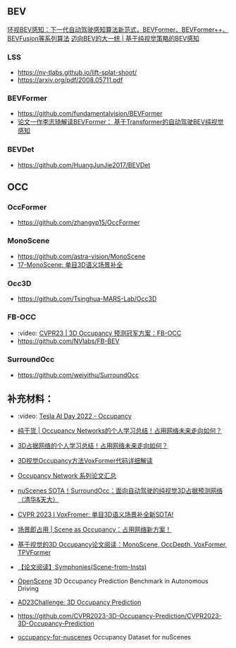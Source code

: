 <!--
 * @Author: Charmve yidazhang1@gmail.com
 * @Date: 2023-09-23 14:07:39
 * @LastEditors: Charmve yidazhang1@gmail.com
 * @LastEditTime: 2023-09-23 14:50:35
 * @FilePath: /OccNet-Course/Chapter08-Appendix/Note.md
 * @Version: 1.0.1
 * @Blogs: charmve.blog.csdn.net
 * @GitHub: https://github.com/Charmve
 * @Description: 
 * 
 * Copyright (c) 2023 by Charmve, All Rights Reserved. 
 * Licensed under the MIT License.
-->

## BEV

[环视BEV感知：下一代自动驾驶感知算法新范式，BEVFormer、BEVFormer++、BEVFusion等系列算法](https://www.bilibili.com/video/BV1A34y1W7Lu/?p=17&spm_id_from=pageDriver&vd_source=57394ba751fad8e6886be567cccfa5bb)
[迈向BEV的大一统 | 基于纯视觉策略的BEV感知](https://mp.weixin.qq.com/s/43sQJtblSOILLWBr46oMVw)

### LSS

- https://nv-tlabs.github.io/lift-splat-shoot/
- https://arxiv.org/pdf/2008.05711.pdf

### BEVFormer

- https://github.com/fundamentalvision/BEVFormer
- [论文一作李志琦解读BEVFormer： 基于Transformer的自动驾驶BEV纯视觉感知](https://www.bilibili.com/video/BV1PF411c78z/?spm_id_from=333.788&vd_source=57394ba751fad8e6886be567cccfa5bb)

### BEVDet

- https://github.com/HuangJunJie2017/BEVDet

## OCC

### OccFormer
- https://github.com/zhangyp15/OccFormer

### MonoScene
- https://github.com/astra-vision/MonoScene
- [17-MonoScene: 单目3D语义场景补全](https://zhuanlan.zhihu.com/p/495846985)

### Occ3D

- https://github.com/Tsinghua-MARS-Lab/Occ3D

### FB-OCC

- :video: [CVPR23 | 3D Occupancy 预测冠军方案：FB-OCC](https://www.bilibili.com/video/BV1PX4y1e7zz)
- https://github.com/NVlabs/FB-BEV

### SurroundOcc

- https://github.com/weiyithu/SurroundOcc

## 补充材料：

- :video: [Tesla AI Day 2022 - Occupancy](https://www.youtube.com/watch?v=ODSJsviD_SU&t=4403s)

- [纯干货 | Occupancy Networks的个人学习总结！占用网络未来走向如何？](https://zhuanlan.zhihu.com/p/641297186)
- [3D占据网络的个人学习总结！占用网络未来走向如何？](https://zhuanlan.zhihu.com/p/641833148)
- [3D视觉Occupancy方法VoxFormer代码详细解读](https://zhuanlan.zhihu.com/p/637916539)
- [Occupancy Network 系列论文汇总](https://zhuanlan.zhihu.com/p/620907153)
- [nuScenes SOTA！SurroundOcc：面向自动驾驶的纯视觉3D占据预测网络（清华&天大）](https://zhuanlan.zhihu.com/p/617585239)
- [CVPR 2023 I VoxFromer: 单目3D语义场景补全新SOTA!](https://zhuanlan.zhihu.com/p/611139398)
- [场景即占用 | Scene as Occupancy：占用网络新方案！](https://blog.csdn.net/CV_Autobot/article/details/131238560)
- [基于视觉的3D Occupancy论文阅读：MonoScene, OccDepth, VoxFormer, TPVFormer](https://zhuanlan.zhihu.com/p/613162521)
- [【论文阅读】Symphonies(Scene-from-Insts)](https://zhuanlan.zhihu.com/p/641871984)

- [OpenScene](https://github.com/OpenDriveLab/OpenScene) 3D Occupancy Prediction Benchmark in Autonomous Driving
- [AD23Challenge: 3D Occupancy Prediction](https://opendrivelab.com/AD23Challenge.html#Track3)
- https://github.com/CVPR2023-3D-Occupancy-Prediction/CVPR2023-3D-Occupancy-Prediction
- [occupancy-for-nuscenes](https://github.com/FANG-MING/occupancy-for-nuscenes) Occupancy Dataset for nuScenes



